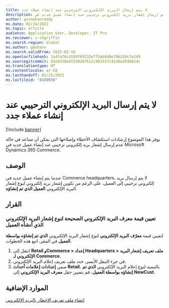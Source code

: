 ```yaml
---
title: لا يتم إرسال البريد الإلكتروني الترحيبي عند إنشاء عملاء جدد
description: يوفر هذا الموضوع إرشادات استكشاف الأخطاء وإصلاحها التي يمكن أن تساعد في حالة عدم إرسال إشعار بريد إلكتروني ترحيبي عند إنشاء عميل جديد في Microsoft Dynamics 365 Commerce.
author: gvrmohanreddy
ms.date: 02/24/2022
ms.topic: article
audience: Application User, Developer, IT Pro
ms.reviewer: v-chgriffin
ms.search.region: Global
ms.author: gmohanv
ms.search.validFrom: 2022-02-10
ms.openlocfilehash: 1a4faf6cd189f69232e7f9ab8d0e79b320cfe2d9
ms.sourcegitcommit: d2e5d38ed1550287b12c90331fc4136ed546b14c
ms.translationtype: HT
ms.contentlocale: ar-SA
ms.lasthandoff: 02/25/2022
ms.locfileid: "8349936"
---
```

# <a name="welcome-email-is-not-sent-when-new-customers-are-created"></a>لا يتم إرسال البريد الإلكتروني الترحيبي عند إنشاء عملاء جدد

[!include [banner](../../includes/banner.md)]

يوفر هذا الموضوع إرشادات استكشاف الأخطاء وإصلاحها التي يمكن أن تساعد في حالة عدم إرسال إشعار بريد إلكتروني ترحيبي عند إنشاء عميل جديد في Microsoft Dynamics 365 Commerce.

## <a name="description"></a>‏‏الوصف‬

عندما يتم إنشاء عميل جديد في Commerce headquarters، لا يتم إرسال بريد إلكتروني ترحيبي إلى العميل، على الرغم من تكوين إشعار بريد إلكتروني لنوع إشعار البريد الإلكتروني **العميل الذي تم إنشاؤه**.

## <a name="resolution"></a>القرار

### <a name="set-the-correct-email-id-value-for-the-customer-created-email-notification-type"></a>تعيين قيمة معرف البريد الإلكتروني الصحيحة لنوع إشعار البريد الإلكتروني الذي أنشأه العميل

لتعيين قيمة **معرّف البريد الإلكتروني** لنوع إشعار البريد الإلكتروني **الذي تم إنشاؤه بواسطة العميل** في المقر، اتبع هذه الخطوات.

1. انتقل إلى **Retail وCommerce \> إعداد Headquarters \> ملف تعريف إشعار البريد الإلكتروني لـ Commerce**.
1. في جزء التنقل الأيسر، حدد ملف تعريف إعلام البريد الإلكتروني.
1. ضمن **إعدادات إعلامات أحداث Retail**، بالنسبة لنوع إعلام البريد الإلكتروني **الذي تم إنشاؤه بواسطة العميل**، قم بتعيين حقل **معرف البريد الإلكتروني** إلى **NewCust**.

## <a name="additional-resources"></a>الموارد الإضافية

[إنشاء ملف تعريف الإخطار بالبريد الإلكتروني](../email-notification-profiles.md)

